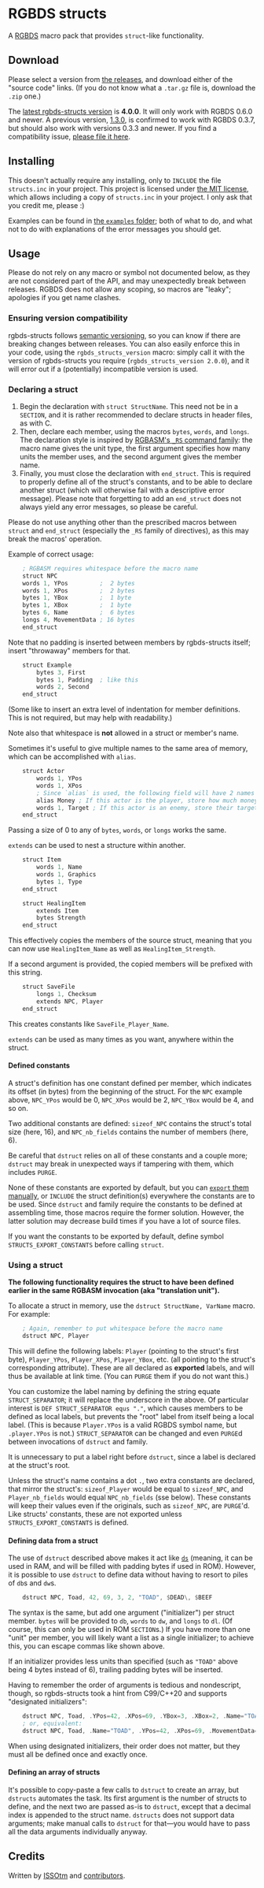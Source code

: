 # RGBDS structs

A [RGBDS](https://rgbds.gbdev.io) macro pack that provides `struct`-like functionality.

## Download

Please select a version from [the releases](https://github.com/ISSOtm/rgbds-structs/releases), and download either of the "source code" links.
(If you do not know what a `.tar.gz` file is, download the `.zip` one.)

The [latest rgbds-structs version](https://github.com/ISSOtm/rgbds-structs/releases/latest) is **4.0.0**.
It will only work with RGBDS 0.6.0 and newer.
A previous version, [1.3.0](https://github.com/ISSOtm/rgbds-structs/releases/tag/v1.3.0), is confirmed to work with RGBDS 0.3.7, but should also work with versions 0.3.3 and newer.
If you find a compatibility issue, [please file it here](https://github.com/ISSOtm/rgbds-structs/issues/new).

## Installing

This doesn't actually require any installing, only to `INCLUDE` the file `structs.inc` in your project.
This project is licensed under [the MIT license](https://github.com/ISSOtm/rgbds-structs/blob/master/LICENSE), which allows including a copy of `structs.inc` in your project.
I only ask that you credit me, please :)

Examples can be found in [the `examples` folder](https://github.com/ISSOtm/rgbds-structs/tree/master/examples); both of what to do, and what not to do with explanations of the error messages you should get.

## Usage

Please do not rely on any macro or symbol not documented below, as they are not considered part of the API, and may unexpectedly break between releases.
RGBDS does not allow any scoping, so macros are "leaky"; apologies if you get name clashes.

### Ensuring version compatibility

rgbds-structs follows [semantic versioning](https://semver.org), so you can know if there are breaking changes between releases.
You can also easily enforce this in your code, using the `rgbds_structs_version` macro: simply call it with the version of rgbds-structs you require (`rgbds_structs_version 2.0.0`), and it will error out if a (potentially) incompatible version is used.

### Declaring a struct

1. Begin the declaration with `struct StructName`.
   This need not be in a `SECTION`, and it is rather recommended to declare structs in header files, as with C.
2. Then, declare each member, using the macros `bytes`, `words`, and `longs`.
   The declaration style is inspired by [RGBASM's `_RS` command family](https://rgbds.gbdev.io/docs/v0.5.2/rgbasm.5/#Offset_constants): the macro name gives the unit type, the first argument specifies how many units the member uses, and the second argument gives the member name.
3. Finally, you must close the declaration with `end_struct`.
   This is required to properly define all of the struct's constants, and to be able to declare another struct (which will otherwise fail with a descriptive error message).
   Please note that forgetting to add an `end_struct` does not always yield any error messages, so please be careful.

Please do not use anything other than the prescribed macros between `struct` and `end_struct` (especially the `_RS` family of directives), as this may break the macros' operation.

Example of correct usage:

```asm
    ; RGBASM requires whitespace before the macro name
    struct NPC
    words 1, YPos         ;  2 bytes
    words 1, XPos         ;  2 bytes
    bytes 1, YBox         ;  1 byte
    bytes 1, XBox         ;  1 byte
    bytes 6, Name         ;  6 bytes
    longs 4, MovementData ; 16 bytes
    end_struct
```

Note that no padding is inserted between members by rgbds-structs itself; insert "throwaway" members for that.

```asm
    struct Example
        bytes 3, First
        bytes 1, Padding  ; like this
        words 2, Second
    end_struct
```

(Some like to insert an extra level of indentation for member definitions. This is not required, but may help with readability.)

Note also that whitespace is **not** allowed in a struct or member's name.

Sometimes it's useful to give multiple names to the same area of memory, which can be accomplished with `alias`.

```asm
    struct Actor
        words 1, YPos
        words 1, XPos
        ; Since `alias` is used, the following field will have 2 names
        alias Money ; If this actor is the player, store how much money they have.
        words 1, Target ; If this actor is an enemy, store their target actor.
    end_struct
```

Passing a size of 0 to any of `bytes`, `words`, or `longs` works the same.

`extends` can be used to nest a structure within another.

```asm
    struct Item
        words 1, Name
        words 1, Graphics
        bytes 1, Type
    end_struct

    struct HealingItem
        extends Item
        bytes Strength
    end_struct
```

This effectively copies the members of the source struct, meaning that you can now use `HealingItem_Name` as well as `HealingItem_Strength`.

If a second argument is provided, the copied members will be prefixed with this string.

```asm
    struct SaveFile
        longs 1, Checksum
        extends NPC, Player
    end_struct
```

This creates constants like `SaveFile_Player_Name`.

`extends` can be used as many times as you want, anywhere within the struct.

#### Defined constants

A struct's definition has one constant defined per member, which indicates its offset (in bytes) from the beginning of the struct.
For the `NPC` example above, `NPC_YPos` would be 0, `NPC_XPos` would be 2, `NPC_YBox` would be 4, and so on.

Two additional constants are defined: `sizeof_NPC` contains the struct's total size (here, 16), and `NPC_nb_fields` contains the number of members (here, 6).

Be careful that `dstruct` relies on all of these constants and a couple more; `dstruct` may break in unexpected ways if tampering with them, which includes `PURGE`.

None of these constants are exported by default, but you can [`export` them manually](https://rgbds.gbdev.io/docs/v0.5.2/rgbasm.5/#Exporting_and_importing_symbols), or `INCLUDE` the struct definition(s) everywhere the constants are to be used.
Since `dstruct` and family require the constants to be defined at assembling time, those macros require the former solution.
However, the latter solution may decrease build times if you have a lot of source files.

If you want the constants to be exported by default, define symbol `STRUCTS_EXPORT_CONSTANTS` before calling `struct`.

### Using a struct

**The following functionality requires the struct to have been defined earlier in the same RGBASM invocation (aka "translation unit").**

To allocate a struct in memory, use the `dstruct StructName, VarName` macro. For example:

```asm
    ; Again, remember to put whitespace before the macro name
    dstruct NPC, Player
```

This will define the following labels: `Player` (pointing to the struct's first byte), `Player_YPos`, `Player_XPos`, `Player_YBox`, etc. (all pointing to the struct's corresponding attribute).
These are all declared as **exported** labels, and will thus be available at link time.
(You can `PURGE` them if you do not want this.)

You can customize the label naming by defining the string equate `STRUCT_SEPARATOR`; it will replace the underscore in the above.
Of particular interest is `DEF STRUCT_SEPARATOR equs "."`, which causes members to be defined as local labels, but prevents the "root" label from itself being a local label.
(This is because `Player.YPos` is a valid RGBDS symbol name, but `.player.YPos` is not.)
`STRUCT_SEPARATOR` can be changed and even `PURGE`d between invocations of `dstruct` and family.

It is unnecessary to put a label right before `dstruct`, since a label is declared at the struct's root.

Unless the struct's name contains a dot `.`, two extra constants are declared, that mirror the struct's: `sizeof_Player` would be equal to `sizeof_NPC`, and `Player_nb_fields` would equal `NPC_nb_fields` (sse below).
These constants will keep their values even if the originals, such as `sizeof_NPC`, are `PURGE`'d.
Like structs' constants, these are not exported unless `STRUCTS_EXPORT_CONSTANTS` is defined.

#### Defining data from a struct

The use of `dstruct` described above makes it act like [`ds`](https://rgbds.gbdev.io/docs/v0.5.2/rgbasm.5/#Statically_allocating_space_in_RAM) (meaning, it can be used in RAM, and will be filled with padding bytes if used in ROM).
However, it is possible to use `dstruct` to define data without having to resort to piles of `db`s and `dw`s.

```asm
    dstruct NPC, Toad, 42, 69, 3, 2, "TOAD", $DEAD\, $BEEF
```

The syntax is the same, but add one argument ("initializer") per struct member.
`bytes` will be provided to `db`, `words` to `dw`, and `longs` to `dl`.
(Of course, this can only be used in ROM `SECTION`s.)
If you have more than one "unit" per member, you will likely want a list as a single initializer; to achieve this, you can escape commas like shown above.

If an initializer provides less units than specified (such as `"TOAD"` above being 4 bytes instead of 6), trailing padding bytes will be inserted.

Having to remember the order of arguments is tedious and nondescript, though, so rgbds-structs took a hint from C99/C++20 and supports "designated initializers":

```asm
    dstruct NPC, Toad, .YPos=42, .XPos=69, .YBox=3, .XBox=2, .Name="TOAD", .MovementData=$DEAD\, $BEEF
    ; or, equivalent:
    dstruct NPC, Toad, .Name="TOAD", .YPos=42, .XPos=69, .MovementData=$DEAD\, $BEEF, .YBox=3, .XBox=2
```

When using designated initializers, their order does not matter, but they must all be defined once and exactly once.

#### Defining an array of structs

It's possible to copy-paste a few calls to `dstruct` to create an array, but `dstructs` automates the task.
Its first argument is the number of structs to define, and the next two are passed as-is to `dstruct`, except that a decimal index is appended to the struct name.
`dstructs` does not support data arguments; make manual calls to `dstruct` for that—you would have to pass all the data arguments individually anyway.

## Credits

Written by [ISSOtm](https://github.com/ISSOtm) and [contributors](https://github.com/ISSOtm/rgbds-structs/graphs/contributors).
